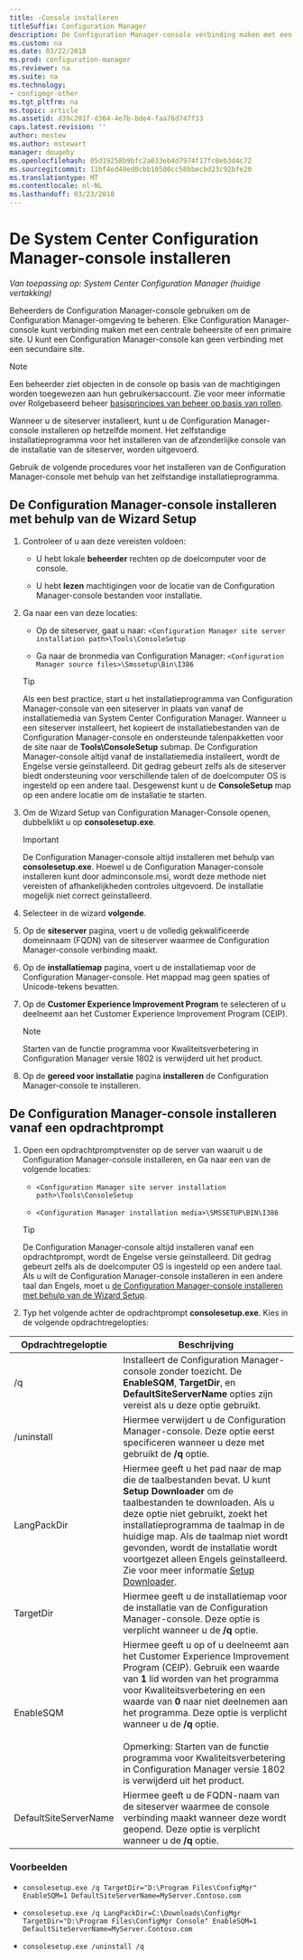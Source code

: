 ```yaml
---
title: -Console installeren
titleSuffix: Configuration Manager
description: De Configuration Manager-console verbinding maken met een centrale beheersite of primaire site installeren.
ms.custom: na
ms.date: 03/22/2018
ms.prod: configuration-manager
ms.reviewer: na
ms.suite: na
ms.technology:
- configmgr-other
ms.tgt_pltfrm: na
ms.topic: article
ms.assetid: d39c201f-d364-4e7b-bde4-faa76d747f33
caps.latest.revision: ''
author: mestew
ms.author: mstewart
manager: dougeby
ms.openlocfilehash: 05d19258b9bfc2a033eb4d7974f17fc0eb3d4c72
ms.sourcegitcommit: 11bf4ed40ed0cbb10500cc58bbecbd23c92bfe20
ms.translationtype: MT
ms.contentlocale: nl-NL
ms.lasthandoff: 03/23/2018
---
```

# <a name="install-the-system-center-configuration-manager-console"></a>De System Center Configuration Manager-console installeren

*Van toepassing op: System Center Configuration Manager (huidige vertakking)*

Beheerders de Configuration Manager-console gebruiken om de Configuration Manager-omgeving te beheren. Elke Configuration Manager-console kunt verbinding maken met een centrale beheersite of een primaire site. U kunt een Configuration Manager-console kan geen verbinding met een secundaire site.

> [!NOTE]  
>  Een beheerder ziet objecten in de console op basis van de machtigingen worden toegewezen aan hun gebruikersaccount. Zie voor meer informatie over Rolgebaseerd beheer [basisprincipes van beheer op basis van rollen](../../../../core/understand/fundamentals-of-role-based-administration.md).  

 Wanneer u de siteserver installeert, kunt u de Configuration Manager-console installeren op hetzelfde moment. Het zelfstandige installatieprogramma voor het installeren van de afzonderlijke console van de installatie van de siteserver, worden uitgevoerd.  

 Gebruik de volgende procedures voor het installeren van de Configuration Manager-console met behulp van het zelfstandige installatieprogramma.  

## <a name="to-install-the-configuration-manager-console-by-using-the-setup-wizard"></a>De Configuration Manager-console installeren met behulp van de Wizard Setup  

1.  Controleer of u aan deze vereisten voldoen:  

    -  U hebt lokale **beheerder** rechten op de doelcomputer voor de console.  

    -   U hebt **lezen** machtigingen voor de locatie van de Configuration Manager-console bestanden voor installatie.  

2.  Ga naar een van deze locaties:  

    -   Op de siteserver, gaat u naar: `<Configuration Manager site server installation path>\Tools\ConsoleSetup`  

    -   Ga naar de bronmedia van Configuration Manager: `<Configuration Manager source files>\Smssetup\Bin\I386`  

    > [!TIP]  
    >  Als een best practice, start u het installatieprogramma van Configuration Manager-console van een siteserver in plaats van vanaf de installatiemedia van System Center Configuration Manager. Wanneer u een siteserver installeert, het kopieert de installatiebestanden van de Configuration Manager-console en ondersteunde talenpakketten voor de site naar de **Tools\ConsoleSetup** submap. De Configuration Manager-console altijd vanaf de installatiemedia installeert, wordt de Engelse versie geïnstalleerd. Dit gedrag gebeurt zelfs als de siteserver biedt ondersteuning voor verschillende talen of de doelcomputer OS is ingesteld op een andere taal. Desgewenst kunt u de **ConsoleSetup** map op een andere locatie om de installatie te starten.

3.  Om de Wizard Setup van Configuration Manager-Console openen, dubbelklikt u op **consolesetup.exe**.  

    > [!IMPORTANT]  
    >  De Configuration Manager-console altijd installeren met behulp van **consolesetup.exe**. Hoewel u de Configuration Manager-console installeren kunt door adminconsole.msi, wordt deze methode niet vereisten of afhankelijkheden controles uitgevoerd. De installatie mogelijk niet correct geïnstalleerd.  

4.  Selecteer in de wizard **volgende**.  

5.  Op de **siteserver** pagina, voert u de volledig gekwalificeerde domeinnaam (FQDN) van de siteserver waarmee de Configuration Manager-console verbinding maakt.  

6.  Op de **installatiemap** pagina, voert u de installatiemap voor de Configuration Manager-console. Het mappad mag geen spaties of Unicode-tekens bevatten.  

7.  Op de **Customer Experience Improvement Program** te selecteren of u deelneemt aan het Customer Experience Improvement Program (CEIP).  
    > [!Note]  
    > Starten van de functie programma voor Kwaliteitsverbetering in Configuration Manager versie 1802 is verwijderd uit het product.

8.  Op de **gereed voor installatie** pagina **installeren** de Configuration Manager-console te installeren.  



## <a name="to-install-the-configuration-manager-console-from-a-command-prompt"></a>De Configuration Manager-console installeren vanaf een opdrachtprompt  

1.  Open een opdrachtpromptvenster op de server van waaruit u de Configuration Manager-console installeren, en Ga naar een van de volgende locaties:  

    -   `<Configuration Manager site server installation path>\Tools\ConsoleSetup`  

    -   `<Configuration Manager installation media>\SMSSETUP\BIN\I386`  

    > [!TIP]  
    >  De Configuration Manager-console altijd installeren vanaf een opdrachtprompt, wordt de Engelse versie geïnstalleerd. Dit gedrag gebeurt zelfs als de doelcomputer OS is ingesteld op een andere taal. Als u wilt de Configuration Manager-console installeren in een andere taal dan Engels, moet u [de Configuration Manager-console installeren met behulp van de Wizard Setup](#to-install-the-configuration-manager-console-by-using-the-setup-wizard).  

2.  Typ het volgende achter de opdrachtprompt **consolesetup.exe**. Kies in de volgende opdrachtregelopties:  

|  Opdrachtregeloptie     | Beschrijving     |
  |-------------|-------------|
  |/q|Installeert de Configuration Manager-console zonder toezicht. De **EnableSQM**, **TargetDir**, en **DefaultSiteServerName** opties zijn vereist als u deze optie gebruikt.|  
  |/uninstall|Hiermee verwijdert u de Configuration Manager-console. Deze optie eerst specificeren wanneer u deze met gebruikt de **/q** optie.|  
  |LangPackDir|Hiermee geeft u het pad naar de map die de taalbestanden bevat. U kunt **Setup Downloader** om de taalbestanden te downloaden. Als u deze optie niet gebruikt, zoekt het installatieprogramma de taalmap in de huidige map. Als de taalmap niet wordt gevonden, wordt de installatie wordt voortgezet alleen Engels geïnstalleerd. Zie voor meer informatie [Setup Downloader](setup-downloader.md).|  
  |TargetDir|Hiermee geeft u de installatiemap voor de installatie van de Configuration Manager-console. Deze optie is verplicht wanneer u de **/q** optie.|  
  |EnableSQM|Hiermee geeft u op of u deelneemt aan het Customer Experience Improvement Program (CEIP). Gebruik een waarde van **1** lid worden van het programma voor Kwaliteitsverbetering en een waarde van **0** naar niet deelnemen aan het programma. Deze optie is verplicht wanneer u de **/q** optie.</br></br>Opmerking: Starten van de functie programma voor Kwaliteitsverbetering in Configuration Manager versie 1802 is verwijderd uit het product.|  
  |DefaultSiteServerName|Hiermee geeft u de FQDN-naam van de siteserver waarmee de console verbinding maakt wanneer deze wordt geopend. Deze optie is verplicht wanneer u de **/q** optie.|  


  ### <a name="examples"></a>Voorbeelden

  -  `consolesetup.exe /q TargetDir="D:\Program Files\ConfigMgr" EnableSQM=1 DefaultSiteServerName=MyServer.Contoso.com`  

  -  `consolesetup.exe /q LangPackDir=C:\Downloads\ConfigMgr TargetDir="D:\Program Files\ConfigMgr Console" EnableSQM=1 DefaultSiteServerName=MyServer.Contoso.com`  

  -  `consolesetup.exe /uninstall /q`  

